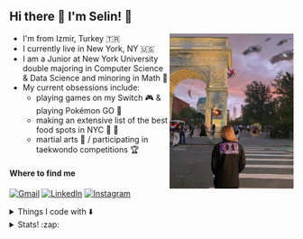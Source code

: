 ## Hi there 👋 I'm Selin! :handshake:	


<img src="https://github.com/selinhekimgil/selinhekimgil.github.io/blob/main/src/images/NYCSunset.jpg" align="right" height="275" width="220" />


- I'm from Izmir, Turkey :tr:
- I currently live in New York, NY :us:
- I am a Junior at New York University double majoring in Computer Science & Data Science and minoring in Math :statue_of_liberty:
- My current obsessions include:
    - playing games on my Switch :video_game: & playing Pokémon GO	:space_invader:	
    - making an extensive list of the best food spots in NYC :ramen: :night_with_stars:	
    - martial arts :martial_arts_uniform: / participating in taekwondo competitions :trophy:

<h4>Where to find me</h4>
<p>
    <a href="mailto:celinehekimgil@gmail.com" target="_blank"><img alt="Gmail" src="https://img.shields.io/badge/celinehekimgil@gmail.com-%2312100E.svg?&style=for-the-badge&logo=gmail&logoColor=white" /></a> 
    <a href="https://www.linkedin.com/in/selin-hekimgil-57135a202/" target="_blank"><img alt="LinkedIn" src="https://img.shields.io/badge/Selin_Hekimgil-%2312100E.svg?&style=for-the-badge&logo=linkedin&logoColor=white" /></a> 
    <a href="https://www.instagram.com/selinhekimgil/" target="_blank"><img alt="Instagram" src="https://img.shields.io/badge/@selinhekimgil-%2312100E.svg?&style=for-the-badge&logo=instagram&logoColor=white" /></a> 
    <!--
    <a href="https://github.com/selinhekimgil" target="_blank"><img alt="GitHub" src="https://img.shields.io/badge/selinhekimgil-%2312100E.svg?&style=for-the-badge&logo=Github&logoColor=white" /></a> 
    -->
</p>

<!-- --- -->

<details>
    <summary>Things I code with ⬇️</summary>
    <p>
      <img alt="Python" src="https://img.shields.io/badge/-Python-3776AB?style=flat-square&logo=python&logoColor=white" /> 
      <img alt="JavaScript" src="https://img.shields.io/badge/-JavaScript-F7DF1E?style=flat-square&logo=javascript&logoColor=white" /> 
      <img alt="Java" src="https://img.shields.io/badge/-Java-46a2f1?style=flat-square&logo=java&logoColor=white" />
      <img alt="HTML5" src="https://img.shields.io/badge/-HTML5-E34F26?style=flat-square&logo=html5&logoColor=white" />
      <img alt="CSS3" src="https://img.shields.io/badge/-CSS3-1572B6?style=flat-square&logo=css3&logoColor=white" />
      <img alt="C/C++" src="https://img.shields.io/badge/-C/C++-A8B9CC?style=flat-square&logo=c&logoColor=white" />    
      <img alt="Ruby on Rails" src="https://img.shields.io/badge/-Ruby_on_Rails-CC0000?style=flat-square&logo=ruby-on-rails&logoColor=white" />    
      <img alt="Django" src="https://img.shields.io/badge/-Django-092E20?style=flat-square&logo=django&logoColor=white" />
      <img alt="Git" src="https://img.shields.io/badge/-Git-F05032?style=flat-square&logo=git&logoColor=white" />
      <img alt="GitHub" src="https://img.shields.io/badge/-GitHub-181717?style=flat-square&logo=github&logoColor=white" />
      <img alt="AWS" src="https://img.shields.io/badge/-AWS-232F3E?style=flat-square&logo=amazon-aws&logoColor=white" />
      <img alt="Docker" src="https://img.shields.io/badge/-Docker-2496ED?style=flat-square&logo=docker&logoColor=white" />
      <img alt="Figma" src="https://img.shields.io/badge/-Figma-F24E1E?style=flat-square&logo=figma&logoColor=white" />
      <img alt="LaTeX" src="https://img.shields.io/badge/-LaTeX-008080?style=flat-square&logo=latex&logoColor=white" />
      <img alt="Linux" src="https://img.shields.io/badge/-Linux-FCC624?style=flat-square&logo=linux&logoColor=white" />
      <img alt="Eclipse" src="https://img.shields.io/badge/-Eclipse-2C2255?style=flat-square&logo=eclipse-ide&logoColor=white" />
      <img alt="VS Code" src="https://img.shields.io/badge/-VS_Code-007ACC?style=flat-square&logo=visual-studio-code&logoColor=white" />
      <img alt="pandas" src="https://img.shields.io/badge/-pandas-150458?style=flat-square&logo=pandas&logoColor=white" />
      <img alt="NumPy" src="https://img.shields.io/badge/-NumPy-013243?style=flat-square&logo=numpy&logoColor=white" />
      <img alt="PyTorch" src="https://img.shields.io/badge/-PyTorch-EE4C2C?style=flat-square&logo=pytorch&logoColor=white" />
      <img alt="TensorFlow" src="https://img.shields.io/badge/-TensorFlow-FF6F00?style=flat-square&logo=tensorflow&logoColor=white" />
    </p>
</details>

<details>
    <summary> Stats! :zap:</summary>
    <img align="left" alt="selin's stats" src="https://github-readme-stats-dbzs.vercel.app/api/top-langs/?username=selinhekimgil&layout=compact&langs_count=6" />
</details>
    
<!-- [![Top Langs](https://github-readme-stats-dbzs.vercel.app/api/top-langs/?username=selinhekimgil&layout=compact)](https://github.com/selinhekimgil) -->


<!--
**selinhekimgil/selinhekimgil** is a ✨ _special_ ✨ repository because its `README.md` (this file) appears on your GitHub profile.

Here are some ideas to get you started:

- 🔭 I’m currently working on ...
- 🌱 I’m currently learning ...
- 👯 I’m looking to collaborate on ...
- 🤔 I’m looking for help with ...
- 💬 Ask me about ...
- 📫 How to reach me: ...
- 😄 Pronouns: ...
- ⚡ Fun fact: ...
-->
